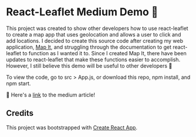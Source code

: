 # React-Leaflet Medium Demo :round_pushpin:

This project was created to show other developers how to use react-leaflet to create a map app that uses geolocation and allows a user to click and add locations. I decided to create this source code after creating my web application, [Map It](https://mapitapp.herokuapp.com/), and struggling through the documentation to get react-leaflet to function as I wanted it to. Since I created Map It, there have been updates to react-leaflet that make these functions easier to accomplish. However, I still believe this demo will be useful to other developers :rainbow:

To view the code, go to src > App.js, or download this repo, npm install, and npm start.

:newspaper: Here's a [link](https://grotoned.medium.com/tutorial-create-a-mapping-app-using-react-leaflet-40c0e281679f) to the medium article!

## Credits

This project was bootstrapped with [Create React App](https://github.com/facebook/create-react-app).


